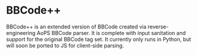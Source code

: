 # BBCode++

BBCode++ is an extended version of BBCode created via reverse-engineering AoPS BBCode parser. It is complete with input sanitation and support for the original BBCode tag set.
It currently only runs in Python, but will soon be ported to JS for client-side parsing.
